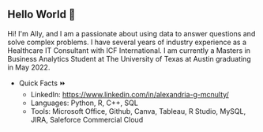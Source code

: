 ## Hello World :wave: ##

Hi! I'm Ally, and I am a passionate about using data to answer questions and solve complex problems. I have several years of industry experience as a Healthcare IT Consultant with ICF International. I am currently a Masters in Business Analytics Student at The University of Texas at Austin graduating in May 2022. 

* Quick Facts ⏩
  * LinkedIn: https://www.linkedin.com/in/alexandria-g-mcnulty/
  * Languages: Python, R, C++, SQL
  * Tools: Microsoft Office, Github, Canva, Tableau, R Studio, MySQL, JIRA, Saleforce Commercial Cloud



